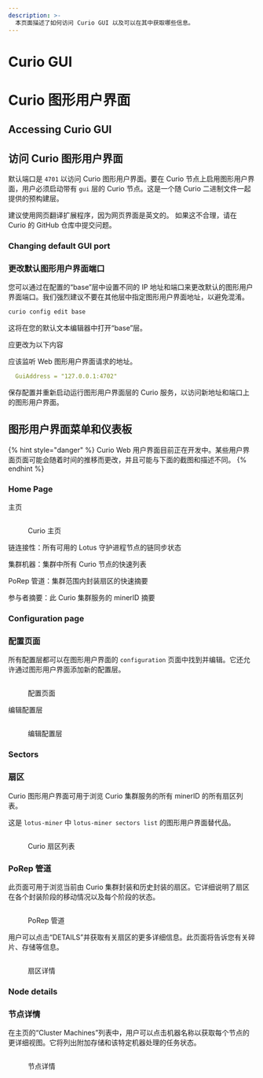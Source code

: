 ```yaml
---
description: >-
  本页面描述了如何访问 Curio GUI 以及可以在其中获取哪些信息。
---
```


# Curio GUI

# Curio 图形用户界面

## Accessing Curio GUI

## 访问 Curio 图形用户界面

默认端口是 `4701` 以访问 Curio 图形用户界面。要在 Curio 节点上启用图形用户界面，用户必须启动带有 `gui` 层的 Curio 节点。这是一个随 Curio 二进制文件一起提供的预构建层。

建议使用网页翻译扩展程序，因为网页界面是英文的。
如果这不合理，请在 Curio 的 GitHub 仓库中提交问题。

### Changing default GUI port

### 更改默认图形用户界面端口

您可以通过在配置的“base”层中设置不同的 IP 地址和端口来更改默认的图形用户界面端口。我们强烈建议不要在其他层中指定图形用户界面地址，以避免混淆。

```bash
curio config edit base
```

这将在您的默认文本编辑器中打开“base”层。


应更改为以下内容

应该监听 Web 图形用户界面请求的地址。

```yaml
  GuiAddress = "127.0.0.1:4702"
```

保存配置并重新启动运行图形用户界面层的 Curio 服务，以访问新地址和端口上的图形用户界面。

## 图形用户界面菜单和仪表板

{% hint style="danger" %}
Curio Web 用户界面目前正在开发中。某些用户界面页面可能会随着时间的推移而更改，并且可能与下面的截图和描述不同。
{% endhint %}

### Home Page

 主页

<figure><img src=".gitbook/assets/2024-06-05-150843_1298x2075_scrot.png" alt=""><figcaption><p>Curio 主页</p></figcaption></figure>

链连接性：所有可用的 Lotus 守护进程节点的链同步状态

集群机器：集群中所有 Curio 节点的快速列表

PoRep 管道：集群范围内封装扇区的快速摘要

参与者摘要：此 Curio 集群服务的 minerID 摘要

### Configuration page

### 配置页面

所有配置层都可以在图形用户界面的 `configuration` 页面中找到并编辑。它还允许通过图形用户界面添加新的配置层。

<figure><img src=".gitbook/assets/2024-06-05-151136_1468x746_scrot.png" alt=""><figcaption><p>配置页面</p></figcaption></figure>

编辑配置层

<figure><img src=".gitbook/assets/2024-06-05-151234_1468x2078_scrot.png" alt=""><figcaption><p>编辑配置层</p></figcaption></figure>

### Sectors

### 扇区

Curio 图形用户界面可用于浏览 Curio 集群服务的所有 minerID 的所有扇区列表。

这是 `lotus-miner` 中 `lotus-miner sectors list` 的图形用户界面替代品。

<figure><img src=".gitbook/assets/2024-06-05-151157_1467x2068_scrot.png" alt=""><figcaption><p>Curio 扇区列表</p></figcaption></figure>

### PoRep 管道

此页面可用于浏览当前由 Curio 集群封装和历史封装的扇区。它详细说明了扇区在各个封装阶段的移动情况以及每个阶段的状态。

<figure><img src=".gitbook/assets/2024-06-05-151025_997x1175_scrot.png" alt=""><figcaption><p>PoRep 管道</p></figcaption></figure>

用户可以点击“DETAILS”并获取有关扇区的更多详细信息。此页面将告诉您有关碎片、存储等信息。

<figure><img src=".gitbook/assets/2024-06-05-151044_2494x989_scrot.png" alt=""><figcaption><p>扇区详情</p></figcaption></figure>

### Node details
### 节点详情

在主页的“Cluster Machines”列表中，用户可以点击机器名称以获取每个节点的更详细视图。它将列出附加存储和该特定机器处理的任务状态。

<figure><img src=".gitbook/assets/2024-06-05-150919_1072x1563_scrot.png" alt=""><figcaption><p>节点详情</p></figcaption></figure>
